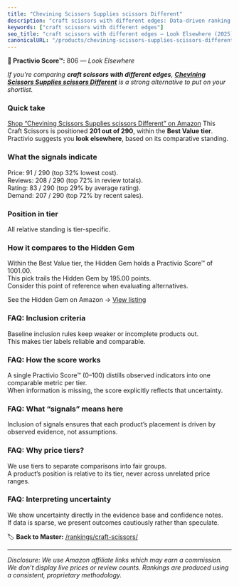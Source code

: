 ```yaml
---
title: "Chevining Scissors Supplies scissors Different"
description: "craft scissors with different edges: Data-driven ranking using the Practivio Score™. Positioned by quality, value, demand, findability, momentum."
keywords: ["craft scissors with different edges"]
seo_title: "craft scissors with different edges — Look Elsewhere (2025)"
canonicalURL: "/products/chevining-scissors-supplies-scissors-different-B0CNRPVB5D/"
---
```


**🚫 Practivio Score™:** 806 — _Look Elsewhere_


*If you're comparing **craft scissors with different edges**, **[Chevining Scissors Supplies scissors Different](https://www.amazon.com/dp/B0CNRPVB5D?tag=practivio-20)** is a strong alternative to put on your shortlist.*
### Quick take
[Shop “Chevining Scissors Supplies scissors Different” on Amazon](https://www.amazon.com/dp/B0CNRPVB5D?tag=practivio-20)
This Craft Scissors is positioned **201 out of 290**, within the **Best Value tier**.  
Practivio suggests you **look elsewhere**, based on its comparative standing.

### What the signals indicate
Price: 91 / 290 (top 32% lowest cost).  
Reviews: 208 / 290 (top 72% in review totals).  
Rating: 83 / 290 (top 29% by average rating).  
Demand: 207 / 290 (top 72% by recent sales).

### Position in tier
All relative standing is tier-specific.

### How it compares to the Hidden Gem
Within the Best Value tier, the Hidden Gem holds a Practivio Score™ of 1001.00.  
This pick trails the Hidden Gem by 195.00 points.  
Consider this point of reference when evaluating alternatives.  

See the Hidden Gem on Amazon → [View listing](https://www.amazon.com/dp/B01BRGUAT6?tag=practivio-20)

### FAQ: Inclusion criteria
Baseline inclusion rules keep weaker or incomplete products out.  
This makes tier labels reliable and comparable.

### FAQ: How the score works
A single Practivio Score™ (0–100) distills observed indicators into one comparable metric per tier.  
When information is missing, the score explicitly reflects that uncertainty.

### FAQ: What “signals” means here
Inclusion of signals ensures that each product’s placement is driven by observed evidence, not assumptions.

### FAQ: Why price tiers?
We use tiers to separate comparisons into fair groups.  
A product’s position is relative to its tier, never across unrelated price ranges.

### FAQ: Interpreting uncertainty
We show uncertainty directly in the evidence base and confidence notes.  
If data is sparse, we present outcomes cautiously rather than speculate.


🏷️ **Back to Master:** [/rankings/craft-scissors/](/rankings/craft-scissors/)

---
_Disclosure: We use Amazon affiliate links which may earn a commission. We don’t display live prices or review counts. Rankings are produced using a consistent, proprietary methodology._
